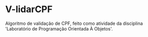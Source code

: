 # V-lidarCPF

  Algoritmo de validação de CPF, feito como atividade da disciplina 'Laboratório de Programação Orientada À Objetos'.
